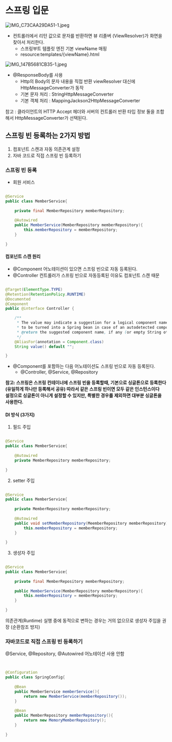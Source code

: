 # 스프링 입문

![IMG_C73CAA29DA51-1.jpeg](..%2F..%2F..%2F..%2F..%2FDownloads%2FIMG_C73CAA29DA51-1.jpeg)

- 컨트롤러에서 리턴 값으로 문자를 반환하면 뷰 리졸버 (ViewResolver)가 화면을 찾아서 처리한다.
  - 스프링부트 템플릿 엔진 기본 viewName 매핑
  - resource:templates/{viewName}.html

![IMG_147B5681CB35-1.jpeg](..%2F..%2F..%2F..%2F..%2FDownloads%2FIMG_147B5681CB35-1.jpeg)

- @ResponseBody를 사용
  - Http의 Body의 문자 내용을 직접 반환 viewResolver 대신에 HttpMessageConverter가 동작
  - 기본 문자 처리 : StringHttpMessageConverter
  - 기본 객체 처리 : MappingJackson2HttpMessageConverter

참고 : 클라이언트의 HTTP Accept 헤더와 서버의 컨트롤러 반환 타입 정보 둘을 조합해서 HttpMessageConverter가 선택된다.

## 스프링 빈 등록하는 2가지 방법
1. 컴포넌트 스캔과 자동 의존관계 설정
2. 자바 코드로 직접 스프링 빈 등록하기

### 스프링 빈 등록

- 회원 서비스

```java

@Service
public class MemberService{
    
    private final MemberRepository memberRepository;
    
    @Autowired
    public MemberService(MemberRepository memberRepository){
        this.memberRepository = memberRepository;
    }
    
}

```


#### 컴포넌트 스캔 원리
- @Component 어노테이션이 있으면 스프링 빈으로 자동 등록된다.
- @Controller 컨트롤러가 스프링 빈으로 자동등록된 이유도 컴포넌트 스캔 때문

```java

@Target(ElementType.TYPE)
@Retention(RetentionPolicy.RUNTIME)
@Documented
@Component
public @interface Controller {

	/**
	 * The value may indicate a suggestion for a logical component name,
	 * to be turned into a Spring bean in case of an autodetected component.
	 * @return the suggested component name, if any (or empty String otherwise)
	 */
	@AliasFor(annotation = Component.class)
	String value() default "";

}


```

- @Component를 포함하는 다음 어노테이션도 스프링 빈으로 자동 등록된다.
  - @Controller, @Service, @Repository


**참고: 스프링은 스프링 컨테이너에 스프링 빈을 등록할때, 기본으로 싱글톤으로 등록한다(유일하게 하나만 등록해서 공유) 따라서 같은 스프링 빈이면 모두 같은 인스턴스이다 </br>
설정으로 싱글톤이 아니게 설정할 수 있지만, 특별한 경우를 제외하면 대부분 싱글톤을 사용한다.**

#### DI 방식 (3가지)

1. 필드 주입

```java

@Service
public class MemberService{
    
    @Autowired
    private MemberRepository memberRepository;
    
}

```

2. setter 주입

```java

@Service
public class MemberService{
    
    private MemberRepository memberRepository;
    
    @Autowired
    public void setMemberRepository(MeemberRepository memberRepository){
        this.memberRepository = memberRepository;
    }
    
}

```

3. 생성자 주입

```java

@Service
public class MemberService{
    
    private final MemberRepository memberRepository;
    
    public MemberService(MemberRepository memberRepository){
        this.memberRepository = memberRepository;
    }
    
}

```

의존관계(Runtime) 실행 중에 동적으로 변하는 경우는 거의 없으므로 생성자 주입을 권장 (순환참조 방지)

### 자바코드로 직접 스프링 빈 등록하기

@Service, @Repository, @Autowired 어노테이션 사용 안함

```java


@Configuration
public class SpringConfig{
    
    @Bean
    public MemberService memberService(){
        return new MemberService(memberRepository());
    }
    
    @Bean
    public MemberRepository memberRepository(){
        return new MemoryMemberRepository();
    }
    
}

```